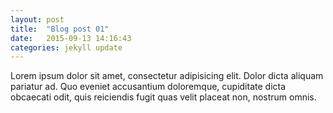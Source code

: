 ```yaml
---
layout: post
title:  "Blog post 01"
date:   2015-09-13 14:16:43
categories: jekyll update
---
```

Lorem ipsum dolor sit amet, consectetur adipisicing elit. Dolor dicta aliquam pariatur ad. Quo eveniet accusantium doloremque, cupiditate dicta obcaecati odit, quis reiciendis fugit quas velit placeat non, nostrum omnis.

